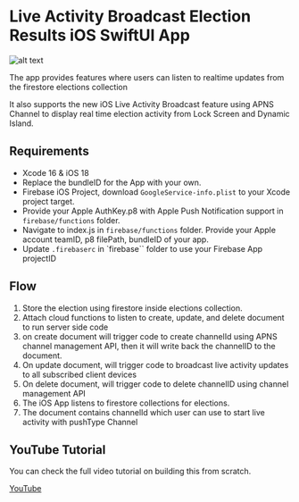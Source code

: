 # Live Activity Broadcast Election Results iOS SwiftUI App

![alt text](https://i.ibb.co.com/BfxRWv8/Screenshot-2024-11-08-at-18-23-49.jpg)

The app provides features where users can listen to realtime updates from the firestore elections collection

It also supports the new iOS Live Activity Broadcast feature using APNS Channel to display real time election activity from Lock Screen and Dynamic Island.

## Requirements
- Xcode 16 & iOS 18
- Replace the bundleID for the App with your own.
- Firebase iOS Project, download `GoogleService-info.plist` to your Xcode project target.
- Provide your Apple AuthKey.p8 with Apple Push Notification support in `firebase/functions` folder.
- Navigate to index.js in `firebase/functions` folder. Provide your Apple account teamID, p8 filePath, bundleID of your app.
- Update `.firebaserc` in `firebase`` folder to use your Firebase App projectID

## Flow
1. Store the election using firestore inside elections collection.
2. Attach cloud functions to listen to create, update, and delete document to run server side code
3. on create document will trigger code to create channelId using APNS channel management API, then it will write back the channelID to the document.
4. On update document, will trigger code to broadcast live activity updates to all subscribed client devices
5. On delete document, will trigger code to delete channelID using channel management API
6. The iOS App listens to firestore collections for elections.
7. The document contains channelId which user can use to start live activity with pushType Channel

## YouTube Tutorial
You can check the full video tutorial on building this from scratch.

[YouTube](https://youtu.be/MnPvg2rO-Cw)